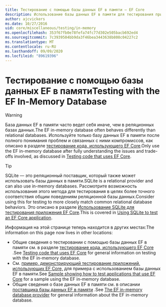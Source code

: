 ```yaml
---
title: Тестирование с помощью базы данных EF в памяти — EF Core
description: Использование базы данных EF в памяти для тестирования приложения Entity Framework Core
author: ajcvickers
ms.date: 10/27/2016
uid: core/miscellaneous/testing/in-memory
ms.openlocfilehash: 353f67fb0e78fefa74fc77d302e505bacb692ed4
ms.sourcegitcommit: 7c3939504bb9da3f46bea3443638b808c04227c2
ms.translationtype: MT
ms.contentlocale: ru-RU
ms.lasthandoff: 09/09/2020
ms.locfileid: "89619396"
---
```

# <a name="testing-with-the-ef-in-memory-database"></a><span data-ttu-id="a4313-103">Тестирование с помощью базы данных EF в памяти</span><span class="sxs-lookup"><span data-stu-id="a4313-103">Testing with the EF In-Memory Database</span></span>

> [!WARNING]
> <span data-ttu-id="a4313-104">База данных EF в памяти часто ведет себя иначе, чем в реляционных базах данных.</span><span class="sxs-lookup"><span data-stu-id="a4313-104">The EF in-memory database often behaves differently than relational databases.</span></span>
> <span data-ttu-id="a4313-105">Используйте только базу данных EF в памяти после полного понимания проблем и связанных с ними компромиссов, как описано в разделе [тестирование кода, использующего EF Core](xref:core/miscellaneous/testing/index).</span><span class="sxs-lookup"><span data-stu-id="a4313-105">Only use the EF in-memory database after fully understanding the issues and trade-offs involved, as discussed in [Testing code that uses EF Core](xref:core/miscellaneous/testing/index).</span></span>  

> [!TIP]
> <span data-ttu-id="a4313-106">SQLite — это реляционный поставщик, который также может использовать базы данных в памяти.</span><span class="sxs-lookup"><span data-stu-id="a4313-106">SQLite is a relational provider and can also use in-memory databases.</span></span>
> <span data-ttu-id="a4313-107">Рассмотрите возможность использования этого метода для тестирования в целях более точного соответствия общим поведениям реляционной базы данных.</span><span class="sxs-lookup"><span data-stu-id="a4313-107">Consider using this for testing to more closely match common relational database behaviors.</span></span>
> <span data-ttu-id="a4313-108">Это описано в разделе [Использование SQLite для тестирования приложения EF Core](xref:core/miscellaneous/testing/sqlite).</span><span class="sxs-lookup"><span data-stu-id="a4313-108">This is covered in [Using SQLite to test an EF Core application](xref:core/miscellaneous/testing/sqlite).</span></span>   

<span data-ttu-id="a4313-109">Информация на этой странице теперь находится в других местах:</span><span class="sxs-lookup"><span data-stu-id="a4313-109">The information on this page now lives in other locations:</span></span>
* <span data-ttu-id="a4313-110">Общие сведения о тестировании с помощью базы данных EF в памяти см. в разделе [тестирование кода, использующего EF Core](xref:core/miscellaneous/testing/index) .</span><span class="sxs-lookup"><span data-stu-id="a4313-110">See [Testing code that uses EF Core](xref:core/miscellaneous/testing/index) for general information on testing with the EF in-memory database.</span></span>
* <span data-ttu-id="a4313-111">См. [пример, демонстрирующий тестирование приложений, использующих EF Core,](xref:core/miscellaneous/testing/testing-sample) для примера с использованием базы данных EF в памяти.</span><span class="sxs-lookup"><span data-stu-id="a4313-111">See [Sample showing how to test applications that use EF Core](xref:core/miscellaneous/testing/testing-sample) for a sample using the EF in-memory database.</span></span>
* <span data-ttu-id="a4313-112">Общие сведения о базе данных EF в памяти см. в описании [поставщика базы данных EF в памяти](xref:core/providers/in-memory/index) .</span><span class="sxs-lookup"><span data-stu-id="a4313-112">See [The EF in-memory database provider](xref:core/providers/in-memory/index) for general information about the EF in-memory database.</span></span>
